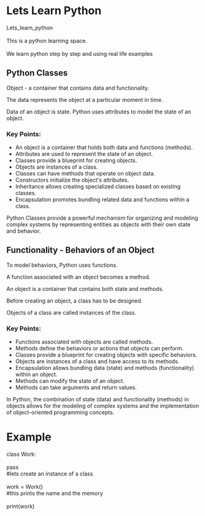 # Lets Learn Python
Lets_learn_python<br>
<br>
This is  a python learning space.<br>
<br>
We learn python step by step and using real life examples

## Python Classes

Object - a container that contains data and functionality.

The data represents the object at a particular moment in time.

Data of an object is state. Python uses attributes to model the state of an object.

### Key Points:

- An object is a container that holds both data and functions (methods).
- Attributes are used to represent the state of an object.
- Classes provide a blueprint for creating objects.
- Objects are instances of a class.
- Classes can have methods that operate on object data.
- Constructors initialize the object's attributes.
- Inheritance allows creating specialized classes based on existing classes.
- Encapsulation promotes bundling related data and functions within a class.

Python Classes provide a powerful mechanism for organizing and modeling complex systems by representing entities as objects with their own state and behavior.





## Functionality - Behaviors of an Object

To model behaviors, Python uses functions.

A function associated with an object becomes a method.

An object is a container that contains both state and methods.

Before creating an object, a class has to be designed.

Objects of a class are called instances of the class.

### Key Points:

- Functions associated with objects are called methods.
- Methods define the behaviors or actions that objects can perform.
- Classes provide a blueprint for creating objects with specific behaviors.
- Objects are instances of a class and have access to its methods.
- Encapsulation allows bundling data (state) and methods (functionality) within an object.
- Methods can modify the state of an object.
- Methods can take arguments and return values.

In Python, the combination of state (data) and functionality (methods) in objects allows for the modeling of complex systems and the implementation of object-oriented programming concepts.


#  Example
class Work:<br><br>
    pass<br>
#lets create an instance of a class<br><br>
work = Work()<br>
#this prints the name and the memory<br>
<br>
print(work)<br><br>
